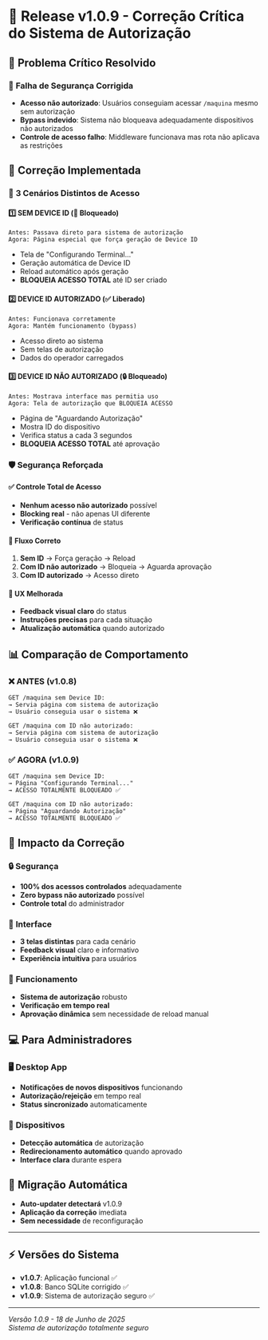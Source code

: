 # 🔐 Release v1.0.9 - Correção Crítica do Sistema de Autorização

## 🚨 **Problema Crítico Resolvido**

### 🐛 **Falha de Segurança Corrigida**
- **Acesso não autorizado**: Usuários conseguiam acessar `/maquina` mesmo sem autorização
- **Bypass indevido**: Sistema não bloqueava adequadamente dispositivos não autorizados
- **Controle de acesso falho**: Middleware funcionava mas rota não aplicava as restrições

## 🔧 **Correção Implementada**

### 🚦 **3 Cenários Distintos de Acesso**

#### 1️⃣ **SEM DEVICE ID** (🚫 Bloqueado)
```
Antes: Passava direto para sistema de autorização
Agora: Página especial que força geração de Device ID
```
- Tela de "Configurando Terminal..."
- Geração automática de Device ID 
- Reload automático após geração
- **BLOQUEIA ACESSO TOTAL** até ID ser criado

#### 2️⃣ **DEVICE ID AUTORIZADO** (✅ Liberado)
```
Antes: Funcionava corretamente
Agora: Mantém funcionamento (bypass)
```
- Acesso direto ao sistema
- Sem telas de autorização
- Dados do operador carregados

#### 3️⃣ **DEVICE ID NÃO AUTORIZADO** (🔒 Bloqueado)
```
Antes: Mostrava interface mas permitia uso
Agora: Tela de autorização que BLOQUEIA ACESSO
```
- Página de "Aguardando Autorização"
- Mostra ID do dispositivo
- Verifica status a cada 3 segundos
- **BLOQUEIA ACESSO TOTAL** até aprovação

### 🛡️ **Segurança Reforçada**

#### ✅ **Controle Total de Acesso**
- **Nenhum acesso não autorizado** possível
- **Blocking real** - não apenas UI diferente
- **Verificação contínua** de status

#### 🔄 **Fluxo Correto**
1. **Sem ID** → Força geração → Reload
2. **Com ID não autorizado** → Bloqueia → Aguarda aprovação
3. **Com ID autorizado** → Acesso direto

#### 📱 **UX Melhorada**
- **Feedback visual claro** do status
- **Instruções precisas** para cada situação
- **Atualização automática** quando autorizado

## 📊 **Comparação de Comportamento**

### ❌ **ANTES (v1.0.8)**
```
GET /maquina sem Device ID:
→ Servia página com sistema de autorização
→ Usuário conseguia usar o sistema ❌

GET /maquina com ID não autorizado:
→ Servia página com sistema de autorização  
→ Usuário conseguia usar o sistema ❌
```

### ✅ **AGORA (v1.0.9)**
```
GET /maquina sem Device ID:
→ Página "Configurando Terminal..."
→ ACESSO TOTALMENTE BLOQUEADO ✅

GET /maquina com ID não autorizado:
→ Página "Aguardando Autorização"
→ ACESSO TOTALMENTE BLOQUEADO ✅
```

## 🎯 **Impacto da Correção**

### 🔒 **Segurança**
- **100% dos acessos controlados** adequadamente
- **Zero bypass não autorizado** possível
- **Controle total** do administrador

### 🎨 **Interface**
- **3 telas distintas** para cada cenário
- **Feedback visual** claro e informativo
- **Experiência intuitiva** para usuários

### 🔧 **Funcionamento**
- **Sistema de autorização** robusto
- **Verificação em tempo real** 
- **Aprovação dinâmica** sem necessidade de reload manual

## 💻 **Para Administradores**

### 🖥️ **Desktop App**
- **Notificações de novos dispositivos** funcionando
- **Autorização/rejeição** em tempo real
- **Status sincronizado** automaticamente

### 📱 **Dispositivos**
- **Detecção automática** de autorização
- **Redirecionamento automático** quando aprovado
- **Interface clara** durante espera

## 🔄 **Migração Automática**
- **Auto-updater detectará** v1.0.9
- **Aplicação da correção** imediata
- **Sem necessidade** de reconfiguração

---

## ⚡ **Versões do Sistema**

- **v1.0.7**: Aplicação funcional ✅
- **v1.0.8**: Banco SQLite corrigido ✅  
- **v1.0.9**: Sistema de autorização seguro ✅

---

*Versão 1.0.9 - 18 de Junho de 2025*  
*Sistema de autorização totalmente seguro* 